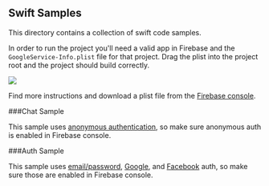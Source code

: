 Swift Samples
-----

This directory contains a collection of swift code samples. 

In order to run the project you'll need a valid app in Firebase and 
the `GoogleService-Info.plist` file for that project. Drag the plist into the 
project root and the project should build correctly. 

![](https://raw.githubusercontent.com/firebase/FirebaseUI-iOS/master/samples/swift/drag_plist_into_the_project.gif)

Find more instructions
and download a plist file from the [Firebase console](https://console.firebase.google.com). 

###Chat Sample

This sample uses [anonymous authentication](https://firebase.google.com/docs/auth/ios/anonymous-auth),
so make sure anonymous auth is enabled in Firebase console.

###Auth Sample

This sample uses [email/password](https://firebase.google.com/docs/auth/ios/password-auth), 
[Google](https://firebase.google.com/docs/auth/ios/google-signin), 
and [Facebook](https://firebase.google.com/docs/auth/ios/facebook-login) 
auth, so make sure those are enabled in Firebase console.

